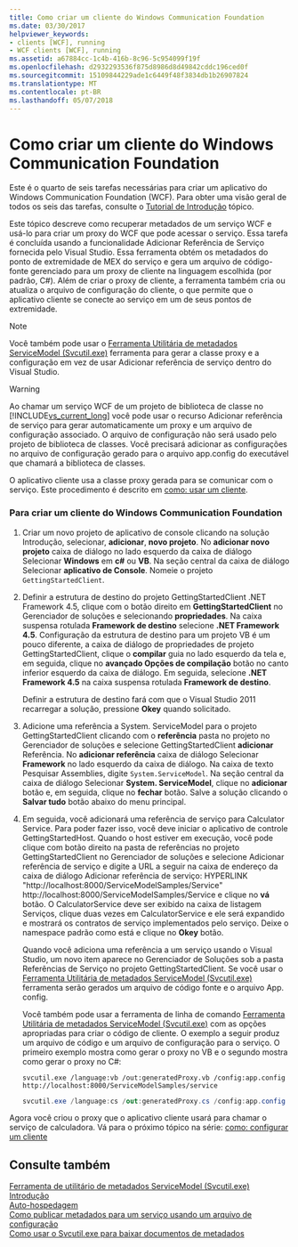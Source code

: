 ```yaml
---
title: Como criar um cliente do Windows Communication Foundation
ms.date: 03/30/2017
helpviewer_keywords:
- clients [WCF], running
- WCF clients [WCF], running
ms.assetid: a67884cc-1c4b-416b-8c96-5c954099f19f
ms.openlocfilehash: d2932293536f875d8986d8d49842cddc196ced0f
ms.sourcegitcommit: 15109844229ade1c6449f48f3834db1b26907824
ms.translationtype: MT
ms.contentlocale: pt-BR
ms.lasthandoff: 05/07/2018
---
```

# <a name="how-to-create-a-windows-communication-foundation-client"></a>Como criar um cliente do Windows Communication Foundation
Este é o quarto de seis tarefas necessárias para criar um aplicativo do Windows Communication Foundation (WCF). Para obter uma visão geral de todos os seis das tarefas, consulte o [Tutorial de Introdução](../../../docs/framework/wcf/getting-started-tutorial.md) tópico.  
  
 Este tópico descreve como recuperar metadados de um serviço WCF e usá-lo para criar um proxy do WCF que pode acessar o serviço. Essa tarefa é concluída usando a funcionalidade Adicionar Referência de Serviço fornecida pelo Visual Studio. Essa ferramenta obtém os metadados do ponto de extremidade de MEX do serviço e gera um arquivo de código-fonte gerenciado para um proxy de cliente na linguagem escolhida (por padrão, C#). Além de criar o proxy de cliente, a ferramenta também cria ou atualiza o arquivo de configuração do cliente, o que permite que o aplicativo cliente se conecte ao serviço em um de seus pontos de extremidade.  
  
> [!NOTE]
>  Você também pode usar o [Ferramenta Utilitária de metadados ServiceModel (Svcutil.exe)](../../../docs/framework/wcf/servicemodel-metadata-utility-tool-svcutil-exe.md) ferramenta para gerar a classe proxy e a configuração em vez de usar Adicionar referência de serviço dentro do Visual Studio.  
  
> [!WARNING]
>  Ao chamar um serviço WCF de um projeto de biblioteca de classe no [!INCLUDE[vs_current_long](../../../includes/vs-current-long-md.md)] você pode usar o recurso Adicionar referência de serviço para gerar automaticamente um proxy e um arquivo de configuração associado.  O arquivo de configuração não será usado pelo projeto de biblioteca de classes. Você precisará adicionar as configurações no arquivo de configuração gerado para o arquivo app.config do executável que chamará a biblioteca de classes.  
  
 O aplicativo cliente usa a classe proxy gerada para se comunicar com o serviço. Este procedimento é descrito em [como: usar um cliente](../../../docs/framework/wcf/how-to-use-a-wcf-client.md).  
  
### <a name="to-create-a-windows-communication-foundation-client"></a>Para criar um cliente do Windows Communication Foundation  
  
1.  Criar um novo projeto de aplicativo de console clicando na solução Introdução, selecionar, **adicionar**, **novo projeto**. No **adicionar novo projeto** caixa de diálogo no lado esquerdo da caixa de diálogo Selecionar **Windows** em **c#** ou **VB**. Na seção central da caixa de diálogo Selecionar **aplicativo de Console**. Nomeie o projeto `GettingStartedClient`.  
  
2.  Definir a estrutura de destino do projeto GettingStartedClient .NET Framework 4.5, clique com o botão direito em **GettingStartedClient** no Gerenciador de soluções e selecionando **propriedades**. Na caixa suspensa rotulada **Framework de destino** selecione **.NET Framework 4.5**. Configuração da estrutura de destino para um projeto VB é um pouco diferente, a caixa de diálogo de propriedades de projeto GettingStartedClient, clique o **compilar** guia no lado esquerdo da tela e, em seguida, clique no **avançado Opções de compilação** botão no canto inferior esquerdo da caixa de diálogo. Em seguida, selecione **.NET Framework 4.5** na caixa suspensa rotulada **Framework de destino**.  
  
     Definir a estrutura de destino fará com que o Visual Studio 2011 recarregar a solução, pressione **Okey** quando solicitado.  
  
3.  Adicione uma referência a System. ServiceModel para o projeto GettingStartedClient clicando com o **referência** pasta no projeto no Gerenciador de soluções e selecione GettingStartedClient **adicionar** Referência. No **adicionar referência** caixa de diálogo Selecionar **Framework** no lado esquerdo da caixa de diálogo. Na caixa de texto Pesquisar Assemblies, digite `System.ServiceModel`. Na seção central da caixa de diálogo Selecionar **System. ServiceModel**, clique no **adicionar** botão e, em seguida, clique no **fechar** botão. Salve a solução clicando o **Salvar tudo** botão abaixo do menu principal.  
  
4.  Em seguida, você adicionará uma referência de serviço para Calculator Service. Para poder fazer isso, você deve iniciar o aplicativo de controle GettingStartedHost. Quando o host estiver em execução, você pode clique com botão direito na pasta de referências no projeto GettingStartedClient no Gerenciador de soluções e selecione Adicionar referência de serviço e digite a URL a seguir na caixa de endereço da caixa de diálogo Adicionar referência de serviço: HYPERLINK "http://localhost:8000/ServiceModelSamples/Service" http://localhost:8000/ServiceModelSamples/Service e clique no **vá** botão. O CalculatorService deve ser exibido na caixa de listagem Serviços, clique duas vezes em CalculatorService e ele será expandido e mostrará os contratos de serviço implementados pelo serviço. Deixe o namespace padrão como está e clique no **Okey** botão.  
  
     Quando você adiciona uma referência a um serviço usando o Visual Studio, um novo item aparece no Gerenciador de Soluções sob a pasta Referências de Serviço no projeto GettingStartedClient.  Se você usar o [Ferramenta Utilitária de metadados ServiceModel (Svcutil.exe)](../../../docs/framework/wcf/servicemodel-metadata-utility-tool-svcutil-exe.md) ferramenta serão gerados um arquivo de código fonte e o arquivo App. config.  
  
     Você também pode usar a ferramenta de linha de comando [Ferramenta Utilitária de metadados ServiceModel (Svcutil.exe)](../../../docs/framework/wcf/servicemodel-metadata-utility-tool-svcutil-exe.md) com as opções apropriadas para criar o código de cliente. O exemplo a seguir produz um arquivo de código e um arquivo de configuração para o serviço. O primeiro exemplo mostra como gerar o proxy no VB e o segundo mostra como gerar o proxy no C#:  
  
    ```  
    svcutil.exe /language:vb /out:generatedProxy.vb /config:app.config http://localhost:8000/ServiceModelSamples/service  
    ```  
  
    ```csharp  
    svcutil.exe /language:cs /out:generatedProxy.cs /config:app.config http://localhost:8000/ServiceModelSamples/service  
    ```  
  
 Agora você criou o proxy que o aplicativo cliente usará para chamar o serviço de calculadora. Vá para o próximo tópico na série: [como: configurar um cliente](../../../docs/framework/wcf/how-to-configure-a-basic-wcf-client.md)  
  
## <a name="see-also"></a>Consulte também  
 [Ferramenta de utilitário de metadados ServiceModel (Svcutil.exe)](../../../docs/framework/wcf/servicemodel-metadata-utility-tool-svcutil-exe.md)  
 [Introdução](../../../docs/framework/wcf/samples/getting-started-sample.md)  
 [Auto-hospedagem](../../../docs/framework/wcf/samples/self-host.md)  
 [Como publicar metadados para um serviço usando um arquivo de configuração](../../../docs/framework/wcf/feature-details/how-to-publish-metadata-for-a-service-using-a-configuration-file.md)  
 [Como usar o Svcutil.exe para baixar documentos de metadados](../../../docs/framework/wcf/feature-details/how-to-use-svcutil-exe-to-download-metadata-documents.md)
